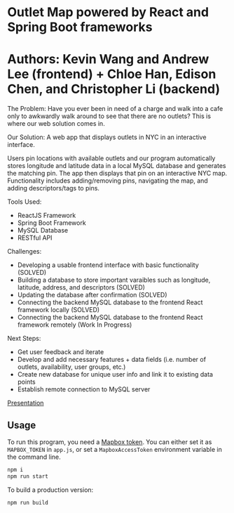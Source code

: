 # Outlet Map powered by React and Spring Boot frameworks
# Authors: Kevin Wang and Andrew Lee (frontend) + Chloe Han, Edison Chen, and Christopher Li (backend)

The Problem:
Have you ever been in need of a charge and walk into a cafe only to awkwardly walk around to see that there are no outlets? This is where our web solution comes in.

Our Solution:
A web app that displays outlets in NYC in an interactive interface.

Users pin locations with available outlets and our program automatically stores longitude and latitude data in a local MySQL database and generates the matching pin. The app then displays that pin on an interactive NYC map. Functionality includes adding/removing pins, navigating the map, and adding descriptors/tags to pins.

Tools Used:
- ReactJS Framework
- Spring Boot Framework
- MySQL Database
- RESTful API

Challenges:
- Developing a usable frontend interface with basic functionality (SOLVED)
- Building a database to store important varaibles such as longitude, latitude, address, and descriptors (SOLVED)
- Updating the database after confirmation (SOLVED)
- Connecting the backend MySQL database to the frontend React framework locally (SOLVED)
- Connecting the backend MySQL database to the frontend React framework remotely (Work In Progress)

Next Steps:
- Get user feedback and iterate
- Develop and add necessary features + data fields (i.e. number of outlets, availability, user groups, etc.)
- Create new database for unique user info and link it to existing data points
- Establish remote connection to MySQL server

[Presentation](https://drive.google.com/file/d/1-kG0LoLKk2ss7srXB0UOUbPYzE8v7KSu/view?usp=sharing)

## Usage

To run this program, you need a [Mapbox token](http://visgl.github.io/react-map-gl/docs/get-started/mapbox-tokens). You can either set it as `MAPBOX_TOKEN` in `app.js`, or set a `MapboxAccessToken` environment variable in the command line.

```bash
npm i
npm run start
```

To build a production version:

```bash
npm run build
```
